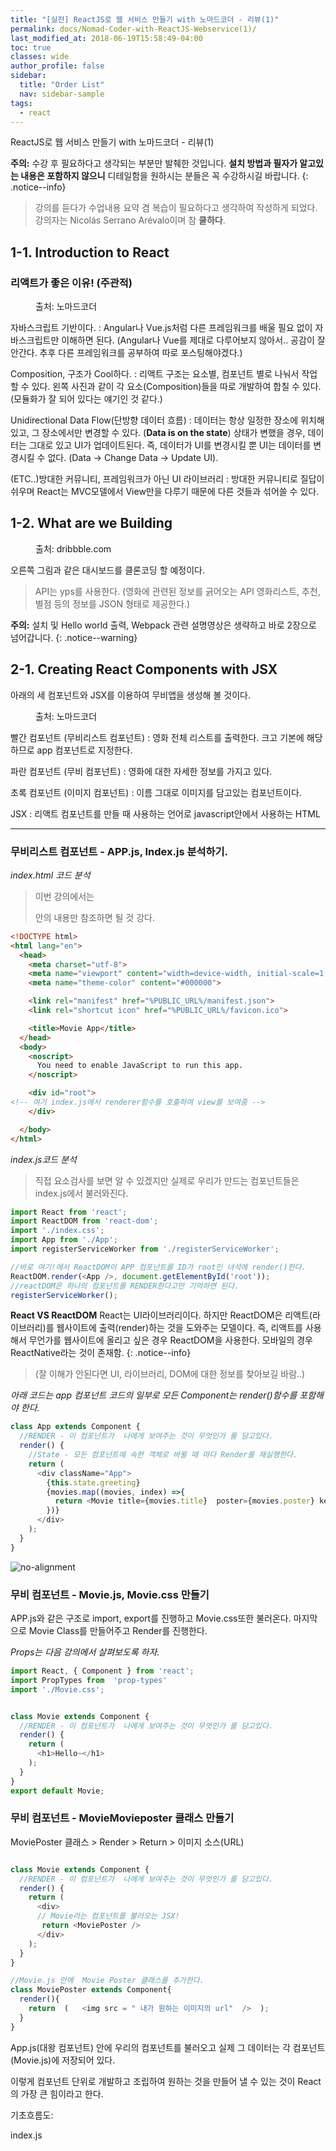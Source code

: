 ```yaml
---
title: "[실전] ReactJS로 웹 서비스 만들기 with 노마드코더 - 리뷰(1)"
permalink: docs/Nomad-Coder-with-ReactJS-Webservice(1)/
last_modified_at: 2018-06-19T15:58:49-04:00
toc: true
classes: wide
author_profile: false
sidebar:
  title: "Order List"
  nav: sidebar-sample
tags:
  - react
---
```




ReactJS로 웹 서비스 만들기 with 노마드코더 - 리뷰(1)
<!--more-->


**주의:** 수강 후 필요하다고 생각되는 부분만 발췌한 것입니다. **설치 방법과 필자가 알고있는 내용은 포함하지 않으니** 디테일함을 원하시는 분들은 꼭 수강하시길 바랍니다.
{: .notice--info}

> 강의를 듣다가 수업내용 요약 겸 복습이 필요하다고 생각하여 작성하게 되었다.  강의자는 Nicolás Serrano Arévalo이며 참 **쿨하다**.

## 1-1. Introduction to React

### 리액트가 좋은 이유! (주관적)

<figure style="width: 250px" class="align-left">
  <img src="{{ site.url }}{{ site.baseurl }}/assets/images/nomad-Composition250.png" alt="">
  <figcaption>출처: 노마드코더</figcaption>
</figure>

자바스크립트 기반이다.
:   Angular나 Vue.js처럼 다른 프레임워크를 배울 필요 없이 자바스크립트만 이해하면 된다. (Angular나 Vue를 제대로 다루어보지 않아서.. 공감이 잘 안간다. 추후 다른 프레임워크를 공부하여 따로 포스팅해야겠다.)

Composition, 구조가 Cool하다.
:   리액트 구조는 요소별, 컴포넌트 별로 나눠서 작업할 수 있다. 왼쪽 사진과 같이 각 요소(Composition)들을 따로 개발하여 합칠 수 있다. (모듈화가 잘 되어 있다는 얘기인 것 같다.)   

Unidirectional Data Flow(단방향 데이터 흐름)
:   데이터는 항상 일정한 장소에 위치해있고, 그 장소에서만 변경할 수 있다. (**Data is on the state**) 상태가 변했을 경우, 데이터는 그대로 있고 UI가 업데이트된다. 즉, 데이터가 UI를 변경시킬 뿐 UI는 데이터를 변경시킬 수 없다. (Data -> Change Data -> Update UI).

(ETC..)방대한 커뮤니티, 프레임워크가 아닌 UI 라이브러리
:   방대한 커뮤니티로 질답이 쉬우며 React는 MVC모델에서 View만을 다루기 때문에 다른 것들과 섞어쓸 수 있다.



## 1-2. What are we Building  

<figure style="width: 200px" class="align-right">
  <img src="{{ site.url }}{{ site.baseurl }}/assets/images/MovieApplication200.png" alt="">
  <figcaption>출처: dribbble.com</figcaption>
</figure>  

  오른쪽 그림과 같은 대시보드를 클론코딩 할 예정이다.  

 > API는 yps를 사용한다. (영화에 관련된 정보를 긁어오는 API  영화리스트, 추천, 별점 등의 정보를 JSON 형태로 제공한다.)  

  **주의:** 설치 및 Hello world 출력,  Webpack 관련 설명영상은 생략하고 바로 2장으로 넘어갑니다.
  {: .notice--warning}

## 2-1. Creating React Components with JSX

아래의 세 컴포넌트와 JSX를 이용하여 무비앱을 생성해 볼 것이다.

  <figure style="width: 200px" class="align-left">
    <img src="{{ site.url }}{{ site.baseurl }}/assets/images/MovieAppComponent(200).png" alt="">
    <figcaption>출처: 노마드코더</figcaption>
  </figure>  

  빨간 컴포넌트 (무비리스트 컴포넌트)
  :   영화 전체 리스트를 출력한다. 크고 기본에 해당하므로 app 컴포넌트로 지정한다.

  파란 컴포넌트 (무비 컴포넌트)
  :  영화에 대한 자세한 정보를 가지고 있다.

  초록 컴포넌트 (이미지 컴포넌트)
  :    이름 그대로 이미지를 담고있는 컴포넌트이다.

  JSX
:    리액트 컴포넌트를 만들 때 사용하는 언어로 javascript안에서 사용하는 HTML

---




### 무비리스트 컴포넌트 - APP.js, Index.js 분석하기.

_index.html 코드 분석_

> 이번 강의에서는 <div>안의 내용만 참조하면 될 것 강다.

 ```html
 <!DOCTYPE html>
 <html lang="en">
   <head>
     <meta charset="utf-8">
     <meta name="viewport" content="width=device-width, initial-scale=1, shrink-to-fit=no">
     <meta name="theme-color" content="#000000">

     <link rel="manifest" href="%PUBLIC_URL%/manifest.json">
     <link rel="shortcut icon" href="%PUBLIC_URL%/favicon.ico">

     <title>Movie App</title>
   </head>
   <body>
     <noscript>
       You need to enable JavaScript to run this app.
     </noscript>

     <div id="root">
 <!-- 여기 index.js에서 renderer함수를 호출하여 view를 보여줌 -->
     </div>

   </body>
 </html>

 ```


 _index.js코드 분석_

 >  직접 요소검사를 보면 알 수 있겠지만 실제로 우리가 만드는 컴포넌트들은 index.js에서 불러와진다.

 ```javascript
 import React from 'react';
 import ReactDOM from 'react-dom';
 import './index.css';
 import App from './App';
 import registerServiceWorker from './registerServiceWorker';

//바로 여기!에서 ReactDOM이 APP 컴포넌트를 ID가 root인 녀석에 render()한다.
 ReactDOM.render(<App />, document.getElementById('root'));
 //reactDOM은 하나의 컴포넌트를 RENDER한다고만 기억하면 된다.
 registerServiceWorker();
 ```


 **React VS ReactDOM** React는 UI라이브러리이다. 하지만 ReactDOM은 리액트(라이브러리)를 웹사이트에 출력(render)하는 것을 도와주는 모델이다. 즉, 리액트를 사용해서 무언가를 웹사이트에 올리고 싶은 경우 ReactDOM을 사용한다. 모바일의 경우 ReactNative라는 것이 존재함.
 {: .notice--info}
>  (잘 이해가 안된다면 UI, 라이브러리, DOM에 대한 정보를 찾아보길 바람..)


 _아래 코드는 app 컴포넌트 코드의 일부로 모든 Component는 render()함수를 포함해야 한다._

```javascript
class App extends Component {
  //RENDER - 이 컴포넌트가  나에게 보여주는 것이 무엇인가 를 담고있다.
  render() {
    //State - 모든 컴포넌트에 속한 객체로 바뀔 때 마다 Render를 재실행한다.
    return (
      <div className="App">
        {this.state.greeting}
        {movies.map((movies, index) =>{
          return <Movie title={movies.title}  poster={movies.poster} key={index} />
        })}
      </div>
    );
  }
}
```
![no-alignment](/assets/images/update_data_flow.png)





### 무비 컴포넌트 - Movie.js, Movie.css 만들기

APP.js와 같은 구조로 import, export를 진행하고 Movie.css또한 불러온다. 마지막으로 Movie Class를 만들어주고 Render를 진행한다.

_Props는 다음 강의에서 살펴보도록 하자._   

```javascript
import React, { Component } from 'react';
import PropTypes from  'prop-types'
import './Movie.css';


class Movie extends Component {
  //RENDER - 이 컴포넌트가  나에게 보여주는 것이 무엇인가 를 담고있다.
  render() {
    return (
      <h1>Hello~</h1>
    );
  }
}
export default Movie;
```

### 무비 컴포넌트 - MovieMovieposter 클래스 만들기

MoviePoster 클래스 > Render > Return > 이미지 소스(URL)

```javascript

class Movie extends Component {
  //RENDER - 이 컴포넌트가  나에게 보여주는 것이 무엇인가 를 담고있다.
  render() {
    return (
      <div>
      // Movie라는 컴포넌트를 불러오는 JSX!
       return <MoviePoster />
      </div>
    );
  }
}

//Movie.js 안에  Movie Poster 클래스를 추가한다.
class MoviePoster extends Component{
  render(){    
    return  (   <img src = " 내가 원하는 이미지의 url"  />  );
  }
}
```



App.js(대왕 컴포넌트) 안에 우리의 컴포넌트를 불러오고 실제 그 데이터는 각 컴포넌트(Movie.js)에 저장되어 있다.  

이렇게 컴포넌트 단위로 개발하고 조립하여 원하는 것을 만들어 낼 수 있는 것이 React의 가장 큰 힘이라고 한다.







기초흐름도:

index.js
